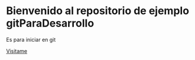 # Bienvenido al repositorio de ejemplo gitParaDesarrollo
Es para iniciar en git

[Visitame](https://projectsoftw.com/)
